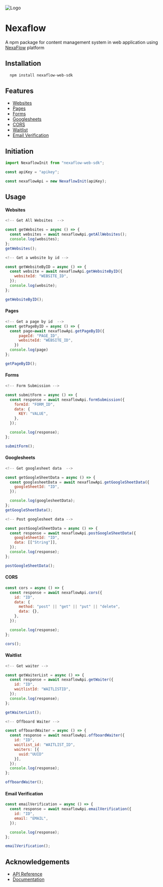 ![Logo](https://app.nexaflow.xyz/logo.png)

# Nexaflow

A npm package for content management system in web application using [NexaFlow](https://nexaflow.xyz) platform

## Installation

```bash
  npm install nexaflow-web-sdk
```

## Features

- [Websites](#Websites)
- [Pages](#Pages)
- [Forms](#Forms)
- [Googlesheets](#Googlesheets)
- [CORS](#CORS)
- [Waitlist](#Waitlist)
- [Email Verification](#EmailVerification)

## Initiation

```javascript
import NexaflowInit from "nexaflow-web-sdk";

const apiKey = "apikey";

const nexaflowApi = new NexaflowInit(apiKey);
```

## Usage

<div id="Websites"></div>

#### Websites

```javascript
<!-- Get All Websites  -->

const getWebsites = async () => {
  const websites = await nexaflowApi.getAllWebsites();
  console.log(websites);
};
getWebsites();

<!-- Get a website by id -->

const getWebsiteByID = async () => {
  const website = await nexaflowApi.getWebsiteByID({
    websiteId: "WEBSITE_ID",
  });
  console.log(website);
};

getWebsiteByID();

```

<div id="Pages"></div>

#### Pages

```javascript
<!-- Get a page by id  -->
const getPageByID = async () => {
  const page=await nexaflowApi.getPageByID({
      pageId: "PAGE_ID",
      websiteId: "WEBSITE_ID",
    })
  console.log(page)
};

getPageByID();

```

<div id="Forms"></div>

#### Forms

```javascript
<!-- Form Submission -->

const submitForm = async () => {
  const response = await nexaflowApi.formSubmission({
    formId: "FORM_ID",
    data: {
      KEY: "VALUE",
    },
  });

  console.log(response);
};

submitForm();

```

<div id="Googlesheets"></div>

#### Googlesheets

```javascript
<!-- Get googlesheet data  -->

const getGoogleSheetData = async () => {
  const googlesheetData = await nexaflowApi.getGoogleSheetData({
    googleSheetId: "ID",
  });

  console.log(googlesheetData);
};
getGoogleSheetData();

<!-- Post googlesheet data -->

const postGoogleSheetData = async () => {
  const response = await nexaflowApi.postGoogleSheetData({
    googleSheetId: "ID",
    data: [["String"]],
  });
  console.log(response);
};

postGoogleSheetData();

```

<div id="CORS"></div>

#### CORS

```javascript
const cors = async () => {
  const response = await nexaflowApi.cors({
    id: "ID",
    data: {
      method: "post" || "get" || "put" || "delete",
      data: {},
    },
  });

  console.log(response);
};

cors();
```

<div id="Waitlist"></div>

#### Waitlist

```javascript
<!-- Get waiter -->

const getWaiterList = async () => {
  const response = await nexaflowApi.getWaiter({
    id: "ID",
    waitlistId: "WAITLISTID",
  });
  console.log(response);
};

getWaiterList();

<!-- Offboard Waiter -->

const offboardWaiter = async () => {
  const response = await nexaflowApi.offboardWaiter({
    id: "ID",
    waitlist_id: "WAITLIST_ID",
    waiters: [{
      uuid:"UUID"
    }],
  });
  console.log(response);
};

offboardWaiter();

```

<div id="EmailVerification"></div>

#### Email Verification

```javascript
const emailVerification = async () => {
  const response = await nexaflowApi.emailVerification({
    id: "ID",
    email: "EMAIL",
  });

  console.log(response);
};

emailVerification();
```

## Acknowledgements

- [API Reference](https://nexaflow.readme.io/)
- [Documentation](https://nexaflow.gitbook.io/)
